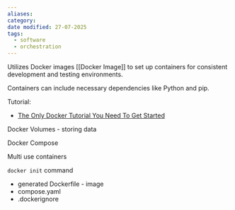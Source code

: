 ```yaml
---
aliases: 
category: 
date modified: 27-07-2025
tags:
  - software
  - orchestration
---
```

Utilizes Docker images [[Docker Image]] to set up containers for consistent development and testing environments.

Containers can include necessary dependencies like Python and pip.

Tutorial:
- [The Only Docker Tutorial You Need To Get Started](https://www.youtube.com/watch?v=DQdB7wFEygo)

Docker Volumes - storing data

Docker Compose

Multi use containers

`docker init` command
- generated Dockerfile - image
- compose.yaml
- .dockerignore



